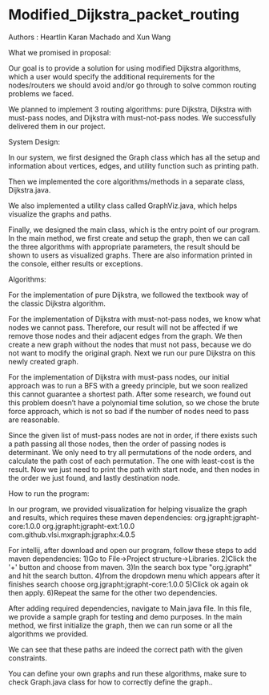 # Modified_Dijkstra_packet_routing


Authors : Heartlin Karan Machado and
Xun Wang


What we promised in proposal: 

Our goal is to provide a solution for using modified Dijkstra algorithms, which a user would specify the additional requirements for the nodes/routers we should avoid and/or go through to solve common routing problems we faced.

We planned to implement 3 routing algorithms: pure Dijkstra, Dijkstra with must-pass nodes, and Dijkstra with must-not-pass nodes. We successfully delivered them in our project.

 

System Design: 

In our system, we first designed the Graph class which has all the setup and information about vertices, edges, and utility function such as printing path.

Then we implemented the core algorithms/methods in a separate class, Dijkstra.java.

We also implemented a utility class called GraphViz.java, which helps visualize the graphs and paths.

Finally, we designed the main class, which is the entry point of our program. In the main method, we first create and setup the graph, then we can call the three algorithms with appropriate parameters, the result should be shown to users as visualized graphs. There are also information printed in the console, either results or exceptions.

Algorithms:

For the implementation of pure Dijkstra, we followed the textbook way of the classic Dijkstra algorithm.

For the implementation of Dijkstra with must-not-pass nodes, we know what nodes we cannot pass. Therefore, our result will not be affected if we remove those nodes and their adjacent edges from the graph. We then create a new graph without the nodes that must not pass, because we do not want to modify the original graph. Next we run our pure Dijkstra on this newly created graph.

For the implementation of Dijkstra with must-pass nodes, our initial approach was to run a BFS with a greedy principle, but we soon realized this cannot guarantee a shortest path. After some research, we found out this problem doesn’t have a polynomial time solution, so we chose the brute force approach, which is not so bad if the number of nodes need to pass are reasonable.

Since the given list of must-pass nodes are not in order, if there exists such a path passing all those nodes, then the order of passing nodes is determinant. We only need to try all permutations of the node orders, and calculate the path cost of each permutation. The one with least-cost is the result. Now we just need to print the path with start node, and then nodes in the order we just found, and lastly destination node.


How to run the program:

In our program, we provided visualization for helping visualize the graph and results, which requires these maven dependencies:
org.jgrapht:jgrapht-core:1.0.0 
org.jgrapht:jgrapht-ext:1.0.0 
com.github.vlsi.mxgraph:jgraphx:4.0.5

For intellij, after download and open our program, follow these steps to add maven dependencies:
1)Go to File->Project structure->Libraries.
2)Click the '+' button and choose from maven.
3)In the search box type "org.jgrapht" and hit the search button.
4)from the dropdown menu which appears after it finishes search choose org.jgrapht:jgrapht-core:1.0.0
5)Click ok again ok then apply.
6)Repeat the same for the other two dependencies.

After adding required dependencies, navigate to Main.java file. In this file, we provide a sample graph for testing and demo purposes. In the main method, we first initialize the graph, then we can run some or all the algorithms we provided.





We can see that these paths are indeed the correct path with the given constraints.

You can define your own graphs and run these algorithms, make sure to check Graph.java class for how to correctly define the graph..

